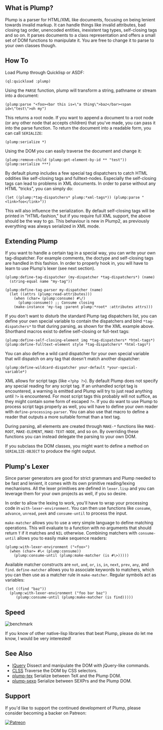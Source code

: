 ## What is Plump?
Plump is a parser for HTML/XML like documents, focusing on being lenient towards invalid markup. It can handle things like invalid attributes, bad closing tag order, unencoded entities, inexistent tag types, self-closing tags and so on. It parses documents to a class representation and offers a small set of DOM functions to manipulate it. You are free to change it to parse to your own classes though.

## How To
Load Plump through Quicklisp or ASDF:

    (ql:quickload :plump)

Using the `PARSE` function, plump will transform a string, pathname or stream into a document:

    (plump:parse "<foo><bar this is=\"a thing\">baz</bar><span id=\"test\">oh my")

This returns a root node. If you want to append a document to a root node (or any other node that accepts children) that you've made, you can pass it into the parse function. To return the document into a readable form, you can call `SERIALIZE`:

    (plump:serialize *)
        
Using the DOM you can easily traverse the document and change it:

    (plump:remove-child (plump:get-element-by-id ** "test"))
    (plump:serialize ***)

By default plump includes a few special tag dispatchers to catch HTML oddities like self-closing tags and fulltext-nodes. Especially the self-closing tags can lead to problems in XML documents. In order to parse without any HTML "tricks", you can simply do:

    (let ((plump:*tag-dispatchers* plump:*xml-tags*)) (plump:parse "<link>foo</link>"))

This will also influence the serialization. By default self-closing tags will be printed in "HTML-fashion," but if you require full XML support, the above should be the way to go. This behaviour is new in Plump2, as previously everything was always serialized in XML mode.

## Extending Plump
If you want to handle a certain tag in a special way, you can write your own tag-dispatcher. For example comments, the doctype and self-closing tags are handled in this fashion. In order to properly hook in, you will have to learn to use Plump's lexer (see next section).

    (plump:define-tag-dispatcher (my-dispatcher *tag-dispatchers*) (name)
      (string-equal name "my-tag"))
    
    (plump:define-tag-parser my-dispatcher (name)
      (let ((attrs (plump:read-attributes)))
        (when (char= (plump:consume) #\/)
          (plump:consume)) ;; Consume closing
        (make-instance 'my-tag :parent plump:*root* :attributes attrs)))

If you don't want to disturb the standard Plump tag dispatchers list, you can define your own special variable to contain the dispatchers and bind `*tag-dispatchers*` to that during parsing, as shown for the XML example above. Shorthand macros exist to define self-closing or full-text tags:

    (plump:define-self-closing-element img *tag-dispatchers* *html-tags*)
    (plump:define-fulltext-element style *tag-dispatchers* *html-tags*)

You can also define a wild card dispatcher for your own special variable that will dispatch on any tag that doesn't match another dispatcher:

    (plump:define-wildcard-dispatcher your-default *your-special-variable*)

XML allows for script tags (like `<?php ?>`). By default Plump does not specify any special reading for any script tag. If an unhandled script tag is encountered, a warning is emitted and Plump will try to just read anything until `?>` is encountered. For most script tags this probably will not suffice, as they might contain some form of escaped `?>`. If you do want to use Plump to process script tags properly as well, you will have to define your own reader with `define-processing-parser`. You can also use that macro to define a reader that outputs a more suitable format than a text tag.

During parsing, all elements are created through `MAKE-*` functions like `MAKE-ROOT`, `MAKE-ELEMENT`, `MAKE-TEXT-NODE`, and so on. By overriding these functions you can instead delegate the parsing to your own DOM.

If you subclass the DOM classes, you might want to define a method on `SERIALIZE-OBJECT` to produce the right output.

## Plump's Lexer
Since parser generators are good for strict grammars and Plump needed to be fast and lenient, it comes with its own primitive reading/lexing mechanisms. All the lexer primitives are defined in `lexer.lisp` and you can leverage them for your own projects as well, if you so desire.

In order to allow the lexing to work, you'll have to wrap your processing code in `with-lexer-environment`. You can then use functions like `consume`, `advance`, `unread`, `peek` and `consume-until` to process the input.

`make-matcher` allows you to use a very simple language to define matching operations. This will evaluate to a function with no arguments that should return `T` if it matches and `NIL` otherwise. Combining matchers with `consume-until` allows you to easily make sequence readers:

    (plump:with-lexer-environment ("<foo>")
      (when (char= #\< (plump:consume))
        (plump:consume-until (plump:make-matcher (is #\>)))))

Available matcher constructs are `not`, `and`, `or`, `is`, `in`, `next`, `prev`, `any`, and `find`. `define-matcher` allows you to associate keywords to matchers, which you can then use as a matcher rule in `make-matcher`. Regular symbols act as variables:

    (let ((find "baz"))
      (plump:with-lexer-environment ("foo bar baz")
         (plump:consume-until (plump:make-matcher (is find)))))

## Speed
![benchmark](http://shinmera.tymoon.eu/public/plump-benchmark.png)

If you know of other native-lisp libraries that beat Plump, please do let me know, I would be very interested!

## See Also
* [lQuery](https://shinmera.github.io/lquery/) Dissect and manipulate the DOM with jQuery-like commands.
* [CLSS](https://shinmera.github.io/CLSS/) Traverse the DOM by CSS selectors.
* [plump-tex](https://github.com/Shinmera/plump-tex) Serialize between TeX and the Plump DOM.
* [plump-sexp](https://github.com/Shinmera/plump-sexp) Serialize between SEXPrs and the Plump DOM.

## Support
If you'd like to support the continued development of Plump, please consider becoming a backer on Patreon:

<a href="https://patreon.com/shinmera">
  <img alt="Patreon" src="https://filebox.tymoon.eu//file/TWpjeU9RPT0=" />
</a>
